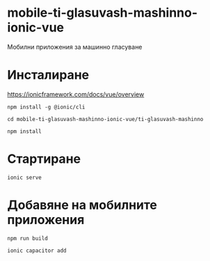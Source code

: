 # mobile-ti-glasuvash-mashinno-ionic-vue
Мобилни приложения за машинно гласуване

# Инсталиране 

https://ionicframework.com/docs/vue/overview

```
npm install -g @ionic/cli

cd mobile-ti-glasuvash-mashinno-ionic-vue/ti-glasuvash-mashinno

npm install
````

# Стартиране 

```
ionic serve
```
# Добавяне на мобилните приложения

```
npm run build

ionic capacitor add
```
